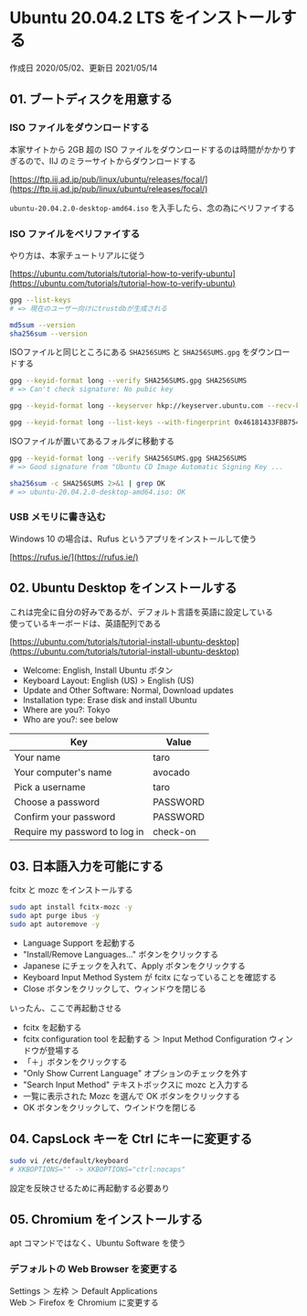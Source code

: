 # Ubuntu 20.04.2 LTS をインストールする

作成日 2020/05/02、更新日 2021/05/14

## 01. ブートディスクを用意する

### ISO ファイルをダウンロードする

本家サイトから 2GB 超の ISO ファイルをダウンロードするのは時間がかかりすぎるので、IIJ のミラーサイトからダウンロードする

[https://ftp.iij.ad.jp/pub/linux/ubuntu/releases/focal/](https://ftp.iij.ad.jp/pub/linux/ubuntu/releases/focal/)

`ubuntu-20.04.2.0-desktop-amd64.iso` を入手したら、念の為にベリファイする

### ISO ファイルをベリファイする

やり方は、本家チュートリアルに従う

[https://ubuntu.com/tutorials/tutorial-how-to-verify-ubuntu](https://ubuntu.com/tutorials/tutorial-how-to-verify-ubuntu)

```bash
gpg --list-keys
# => 現在のユーザー向けにtrustdbが生成される

md5sum --version
sha256sum --version
```

ISOファイルと同じところにある `SHA256SUMS` と `SHA256SUMS.gpg` をダウンロードする

```bash
gpg --keyid-format long --verify SHA256SUMS.gpg SHA256SUMS
# => Can't check signature: No pubic key

gpg --keyid-format long --keyserver hkp://keyserver.ubuntu.com --recv-keys 0x46181433FBB75451 0xD94AA3F0EFE21092

gpg --keyid-format long --list-keys --with-fingerprint 0x46181433FBB75451 0xD94AA3F0EFE21092
```

ISOファイルが置いてあるフォルダに移動する

```bash
gpg --keyid-format long --verify SHA256SUMS.gpg SHA256SUMS
# => Good signature from "Ubuntu CD Image Automatic Signing Key ...

sha256sum -c SHA256SUMS 2>&1 | grep OK
# => ubuntu-20.04.2.0-desktop-amd64.iso: OK
```

### USB メモリに書き込む

Windows 10 の場合は、Rufus というアプリをインストールして使う

[https://rufus.ie/](https://rufus.ie/)

## 02. Ubuntu Desktop をインストールする

これは完全に自分の好みであるが、デフォルト言語を英語に設定している\
使っているキーボードは、英語配列である

[https://ubuntu.com/tutorials/tutorial-install-ubuntu-desktop](https://ubuntu.com/tutorials/tutorial-install-ubuntu-desktop)

- Welcome: English, Install Ubuntu ボタン
- Keyboard Layout: English (US) > English (US)
- Update and Other Software: Normal, Download updates
- Installation type: Erase disk and install Ubuntu
- Where are you?: Tokyo
- Who are you?: see below

| Key                           | Value    |
| ----------------------------- | -------- |
| Your name                     | taro     |
| Your computer's name          | avocado  |
| Pick a username               | taro     |
| Choose a password             | PASSWORD |
| Confirm your password         | PASSWORD |
| Require my password to log in | check-on |

## 03. 日本語入力を可能にする

fcitx と mozc をインストールする

```bash
sudo apt install fcitx-mozc -y
sudo apt purge ibus -y
sudo apt autoremove -y
```

- Language Support を起動する
- "Install/Remove Languages..." ボタンをクリックする
- Japanese にチェックを入れて、Apply ボタンをクリックする
- Keyboard Input Method System が fcitx になっていることを確認する
- Close ボタンをクリックして、ウィンドウを閉じる

いったん、ここで再起動させる

- fcitx を起動する
- fcitx configuration tool を起動する ＞ Input Method Configuration ウィンドウが登場する
- 「＋」ボタンをクリックする
- "Only Show Current Language" オプションのチェックを外す
- "Search Input Method" テキストボックスに mozc と入力する
- 一覧に表示された Mozc を選んで OK ボタンをクリックする
- OK ボタンをクリックして、ウインドウを閉じる

## 04. CapsLock キーを Ctrl にキーに変更する

```bash
sudo vi /etc/default/keyboard
# XKBOPTIONS="" -> XKBOPTIONS="ctrl:nocaps"
```

設定を反映させるために再起動する必要あり

## 05. Chromium をインストールする

apt コマンドではなく、Ubuntu Software を使う

### デフォルトの Web Browser を変更する

Settings ＞ 左枠 ＞ Default Applications\
Web ＞ Firefox を Chromium に変更する

